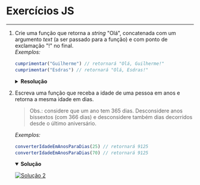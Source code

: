 # Exercícios JS

---

1. Crie uma função que retorna a *string* "Olá", concatenada com um argumento *text* (a ser passado para a função) e com ponto de exclamação "!" no final. <br>
    *Exemplos:*
    ```js
    cumprimentar("Guilherme") // retornará "Olá, Guilherme!"
    cumprimentar("Esdras") // retornará "Olá, Esdras!"
    ```
    <details closed>
    <summary><strong>Resolução</strong></summary>

    <strong>Método 1:</strong>

    <a href="./soluções/1/1_v1.js"><img src="./soluções/1/1_v1.png" width="600" /><a>
    
    <strong>Método 2:</strong>

    <a href="./soluções/1/1_v2.js"><img src="./soluções/1/1_v2.png" width="600" /><a>
    
    <strong>Método 3:</strong>

    <a href="./soluções/1/1_v3.js"><img src="./soluções/1/1_v3.png" width="600" /><a>
    
    <strong>Método 4:</strong>

    <a href="./soluções/1/1_v4.js"><img src="./soluções/1/1_v4.png" width="600" /><a>
    
    </details>

2. Escreva uma função que receba a idade de uma pessoa em anos e retorna a mesma idade em dias.
    > Obs.: considere que um ano tem 365 dias. Desconsidere anos bissextos (com 366 dias) e desconsidere também dias decorridos desde o último aniversário.

    *Exemplos:*

    ```js
    converterIdadeEmAnosParaDias(25) // retornará 9125
    converterIdadeEmAnosParaDias(70) // retornará 9125
    ```

    <details open>

    <summary><strong>Solução</strong></summary>

    [![Solução 2](./soluções/2.png "Solução 2")](./soluções/2.js)

    </details>
